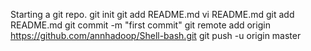 Starting a git repo.
git init
git add README.md
vi README.md
git add README.md
git commit -m "first commit"
git remote add origin https://github.com/annhadoop/Shell-bash.git
git push -u origin master
